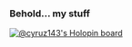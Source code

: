 ### Behold... my stuff
[![@cyruz143's Holopin board](https://holopin.io/api/user/board?user=cyruz143)](https://holopin.io/@cyruz143)

<!--
**Cyruz143/cyruz143** is a ✨ _special_ ✨ repository because its `README.md` (this file) appears on your GitHub profile.

Here are some ideas to get you started:

- 🔭 I’m currently working on ...
- 🌱 I’m currently learning ...
- 👯 I’m looking to collaborate on ...
- 🤔 I’m looking for help with ...
- 💬 Ask me about ...
- 📫 How to reach me: ...
- 😄 Pronouns: ...
- ⚡ Fun fact: ...
-->
